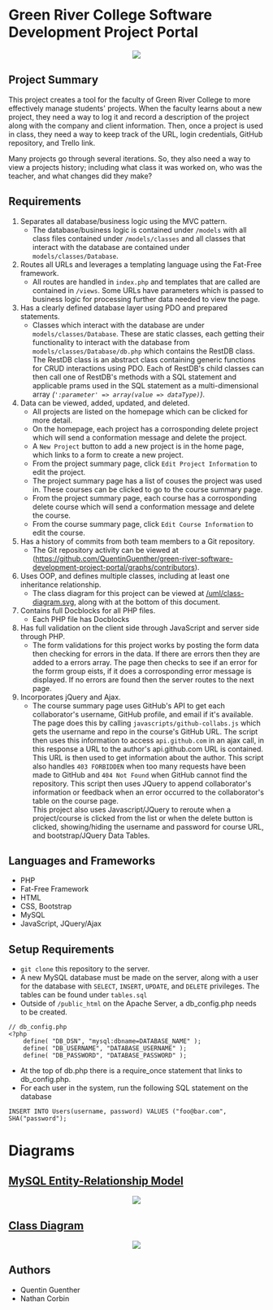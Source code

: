 # Green River College Software Development Project Portal

<div style="text-align:center"><img src ="./images/Green_River_College_logo.png" /></div>

## Project Summary

This project creates a tool for the faculty of Green River College to more effectively manage students' projects. When the faculty learns about a new project, they need a way to log it and record a description of the project along with the company and client information. Then, once a project is used in class, they need a way to keep track of the URL, login credentials, GitHub repository, and Trello link.

Many projects go through several iterations. So, they also need a way to view a projects history; including what class it was worked on, who was the teacher, and what changes did they make?

## Requirements
1. Separates all database/business logic using the MVC pattern.
    * The database/business logic is contained under `/models` with all class files contained under `/models/classes` and all classes that interact with the database are contained under `models/classes/Database`.
2. Routes all URLs and leverages a templating language using the Fat-Free framework.
    * All routes are handled in `index.php` and templates that are called are contained in `/views`. Some URLs have parameters which is passed to business logic for processing further data needed to view the page.
3. Has a clearly defined database layer using PDO and prepared statements.
    * Classes which interact with the database are under `models/classes/Database`. These are static classes, each getting their functionality to interact with the database from `models/classes/Database/db.php` which contains the RestDB class. The RestDB class is an abstract class containing generic functions for CRUD interactions using PDO. Each of RestDB's child classes can then call one of RestDB's methods with a SQL statement and applicable prams used in the SQL statement as a multi-dimensional array *(`':parameter' => array(value => dataType)`)*.
4. Data can be viewed, added, updated, and deleted.
	* All projects are listed on the homepage which can be clicked for more detail.
	* On the homepage, each project has a corrosponding delete project which will send a conformation message and delete the project.
	* A `New Project` button to add a new project is in the home page, which links to a form to create a new project.
	* From the project summary page, click `Edit Project Information` to edit the project.
	* The project summary page has a list of couses the project was used in. These courses can be clicked to go to the course summary page.
	* From the project summary page, each course has a corrosponding delete course which will send a conformation message and delete the course.
	* From the course summary page, click `Edit Course Information` to edit the course.
5. Has a history of commits from both team members to a Git repository.
	* The Git repository activity can be viewed at (https://github.com/QuentinGuenther/green-river-software-development-project-portal/graphs/contributors).
6. Uses OOP, and defines multiple classes, including at least one inheritance relationship.
	* The class diagram for this project can be viewed at [/uml/class-diagram.svg](./uml/class-diagram.svg), along with at the bottom of this document.
7. Contains full Docblocks for all PHP files.
    * Each PHP file has Docblocks
8. Has full validation on the client side through JavaScript and server side through PHP.
	* The form validations for this project works by posting the form data then checking for errors in the data. If there are errors then they are added to a errors array. The page then checks to see if an error for the forrm group eists, if it does a corrosponding error message is displayed. If no errors are found then the server routes to the next page.
9. Incorporates jQuery and Ajax.
	* The course summary page uses GitHub's API to get each collaborator's username, GitHub profile, and email if it's available. The page does this by calling `javascripts/github-collabs.js` which gets the username and repo in the course's GitHub URL. The script then uses this information to access `api.github.com` in an ajax call, in this response a URL to the author's api.github.com URL is contained. This URL is then used to get information about the author. This script also handles `403 FORBIDDEN` when too many requests have been made to GitHub and `404 Not Found` when GitHub cannot find the repository. This script then uses JQuery to append collaborator's information or feedback when an error occurred to the collaborator's table on the course page.  
	This project also uses Javascript/JQuery to reroute when a project/course is clicked from the list or when the delete button is clicked, showing/hiding the username and password for course URL, and bootstrap/JQuery Data Tables.

## Languages and Frameworks
* PHP
* Fat-Free Framework
* HTML
* CSS, Bootstrap
* MySQL
* JavaScript, JQuery/Ajax

## Setup Requirements
* `git clone` this repository to the server.
* A new MySQL database must be made on the server, along with a user for the database with `SELECT`, `INSERT`, `UPDATE`, and `DELETE` privileges. The tables can be found under `tables.sql`
* Outside of `/public_html` on the Apache Server, a db_config.php needs to be created.
```
// db_config.php
<?php
    define( "DB_DSN", "mysql:dbname=DATABASE_NAME" );
    define( "DB_USERNAME", "DATABASE_USERNAME" );
    define( "DB_PASSWORD", "DATABASE_PASSWORD" );
```
* At the top of db.php there is a require_once statement that links to db_config.php.
* For each user in the system, run the following SQL statement on the database
```
INSERT INTO Users(username, password) VALUES ("foo@bar.com", SHA("password");
```

# Diagrams
## [MySQL Entity-Relationship Model](./uml/er-diagram.png)
<div style="text-align:center"><img src ="./uml/er-diagram.png" /></div>

## [Class Diagram](./uml/class-diagram.svg)
<div style="text-align:center"><img src ="./uml/class-diagram.svg" /></div>

## Authors
* Quentin Guenther
* Nathan Corbin
